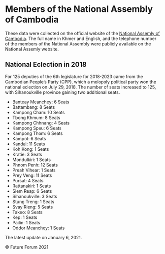 # Members of the National Assembly of Cambodia

These data were collected on the official website of the [National Assemly of Cambodia](http://national-assembly.org.kh/group-article/115). The full name in Khmer and English, and the telephone number of the members of the National Assembly were publicly available on the National Assemly website.

## National Eclection in 2018

For 125 deputies of the 6th legislature for 2018-2023 came from the Cambodian People’s Party (CPP), which a molopoly political party won the national eclection on July 29, 2018. The number of seats increased to 125, with Sihanoukville province gaining two additional seats.

- Banteay Meanchey: 6 Seats
- Battambang: 8 Seats
- Kampong Cham: 10 Seats 
- Tbong Khmum: 8 Seats
- Kampong Chhnang: 4 Seats
- Kampong Speu: 6 Seats
- Kampong Thom: 6 Seats
- Kampot: 6 Seats
- Kandal: 11 Seats
- Koh Kong: 1 Seats
- Kratie: 3 Seats
- Mondulkiri: 1 Seats
- Phnom Penh: 12 Seats
- Preah Vihear: 1 Seats
- Prey Veng: 11 Seats
- Pursat: 4 Seats
- Rattanakiri: 1 Seats
- Siem Reap: 6 Seats
- Sihanoukville: 3 Seats
- Stung Treng: 1 Seats
- Svay Rieng: 5 Seats
- Takeo: 8 Seats
- Kep: 1 Seats
- Pailin: 1 Seats
- Oddor Meanchey: 1 Seats

The latest update on January 6, 2021.

© Future Forum 2021